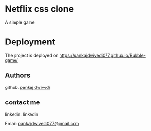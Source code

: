 
# Netflix css clone

A simple game

# Deployment

The project is deployed on https://pankajdwivedi077.github.io/Bubble-game/

## Authors

github: [pankaj dwivedi](https://github.com/pankajdwivedi077)

## contact me 

linkedin: [linkedin](https://www.linkedin.com/in/pankaj-dwivedi-/)

Email: pankajdwivedi077@gmail.com

